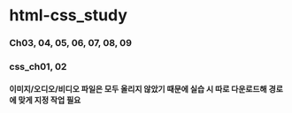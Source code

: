 # html-css_study

### Ch03, 04, 05, 06, 07, 08, 09
### css_ch01, 02
#### 이미지/오디오/비디오 파일은 모두 올리지 않았기 때문에 실습 시 따로 다운로드해 경로에 맞게 지정 작업 필요
